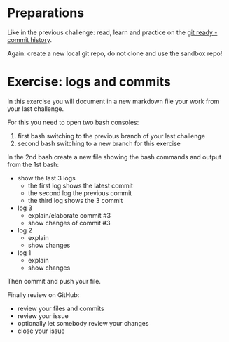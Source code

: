 # Preparations

Like in the previous challenge: read, learn and practice on the [git ready - commit history](https://github.com/software-developer-org/git-started/blob/master/01_basics/0200_commit_history.md).

Again: create a new local git repo, do not clone and use the sandbox repo!

# Exercise: logs and commits

In this exercise you will document in a new markdown file your work from your last challenge.

For this you need to open two bash consoles:
1. first bash switching to the previous branch of your last challenge
2. second bash switching to a new branch for this exercise

In the 2nd bash create a new file showing the bash commands and output from the 1st bash:
- show the last 3 logs
  - the first log shows the latest commit
  - the second log the previous commit
  - the third log shows the 3 commit
- log 3
  - explain/elaborate commit #3
  - show changes of commit #3
- log 2
  - explain
  - show changes
- log 1
  - explain
  - show changes

Then commit and push your file.

Finally review on GitHub:
- review your files and commits
- review your issue
- optionally let somebody review your changes
- close your issue
